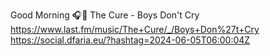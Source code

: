 Good Morning 🎧🎵 The Cure - Boys Don&#039;t Cry  https://www.last.fm/music/The+Cure/_/Boys+Don%27t+Cry https://social.dfaria.eu/?hashtag=2024-06-05T06:00:04Z